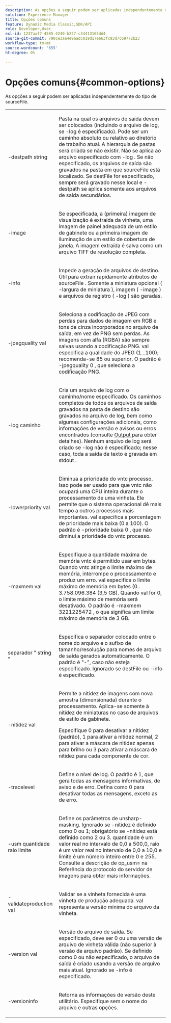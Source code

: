 ```yaml
---
description: As opções a seguir podem ser aplicadas independentemente do tipo de sourceFile.
solution: Experience Manager
title: Opções comuns
feature: Dynamic Media Classic,SDK/API
role: Developer,User
exl-id: 1237aaf7-4585-4240-b227-c34413165dd4
source-git-commit: 790ce3aa4e9aadc019d17e663fc93d7c69772b23
workflow-type: tm+mt
source-wordcount: '655'
ht-degree: 0%

---
```


# Opções comuns{#common-options}

As opções a seguir podem ser aplicadas independentemente do tipo de sourceFile.

<table id="simpletable_3BFC3737C891411D84405CEEF6B19542"> 
 <tr class="strow"> 
  <td class="stentry"> <p> <span class="codeph"> -destpath <span class="varname"> string </span> </span> </p> </td> 
  <td class="stentry"> <p>Pasta na qual os arquivos de saída devem ser colocados (incluindo o arquivo de log, se <span class="codeph"> -log </span> é especificado). Pode ser um caminho absoluto ou relativo ao diretório de trabalho atual. A hierarquia de pastas será criada se não existir. Não se aplica ao arquivo especificado com <span class="codeph"> -log </span>. Se não especificado, os arquivos de saída são gravados na pasta em que <span class="varname"> sourceFile </span> está localizado. Se <span class="varname"> destFile </span> for especificado, sempre será gravado nesse local e <span class="codeph"> -destpath </span> se aplica somente aos arquivos de saída secundários. </p> </td> 
 </tr> 
 <tr class="strow"> 
  <td class="stentry"> <p> <span class="codeph"> -image </span> </p> </td> 
  <td class="stentry"> <p>Se especificada, a (primeira) imagem de visualização é extraída da vinheta, uma imagem de painel adequada de um estilo de gabinete ou a primeira imagem de iluminação de um estilo de cobertura de janela. A imagem extraída é salva como um arquivo TIFF de resolução completa. </p> </td> 
 </tr> 
 <tr class="strow"> 
  <td class="stentry"> <p> <span class="codeph"> -info </span> </p> </td> 
  <td class="stentry"> <p>Impede a geração de arquivos de destino. Útil para extrair rapidamente atributos de <span class="varname"> sourceFile </span>. Somente a miniatura opcional ( <span class="codeph"> -largura de miniatura </span>), imagem ( <span class="codeph"> -image </span>) e arquivos de registro ( <span class="codeph"> -log </span>) são geradas. </p> </td> 
 </tr> 
 <tr class="strow"> 
  <td class="stentry"> <p> <span class="codeph"> -jpegquality <span class="varname"> val </span> </span> </p> </td> 
  <td class="stentry"> <p>Seleciona a codificação de JPEG com perdas para dados de imagem em RGB e tons de cinza incorporados no arquivo de saída, em vez de PNG sem perdas. As imagens com alfa (RGBA) são sempre salvas usando a codificação PNG. <span class="varname"> val </span> especifica a qualidade do JPEG (1...100); recomenda-se 85 ou superior. O padrão é <span class="codeph"> -jpegquality 0 </span>, que seleciona a codificação PNG. </p> </td> 
 </tr> 
 <tr class="strow"> 
  <td class="stentry"> <p> <span class="codeph"> -log <span class="varname"> caminho </span> </span> </p> </td> 
  <td class="stentry"> <p>Cria um arquivo de log com o caminho/nome especificado. Os caminhos completos de todos os arquivos de saída gravados na pasta de destino são gravados no arquivo de log, bem como algumas configurações adicionais, como informações de versão e avisos ou erros encontrados (consulte <a href="../../../../ir-api/vntc/utilities/c-ir-vignette-converter-vntc/r-ir-output.md#reference-c51e30b721eb416bb646089f0ac045c5" type="reference" format="dita" scope="local"> Output </a> para obter detalhes). Nenhum arquivo de log será criado se <span class="codeph"> -log </span> não é especificado; nesse caso, toda a saída de texto é gravada em <span class="codeph"> stdout </span>. </p> </td> 
 </tr> 
 <tr class="strow"> 
  <td class="stentry"> <p> <span class="codeph"> -lowerpriority <span class="varname"> val </span> </span> </p> </td> 
  <td class="stentry"> <p>Diminua a prioridade do <span class="filepath"> vntc </span> processo. Isso pode ser usado para que <span class="filepath"> vntc </span> não ocupará uma CPU inteira durante o processamento de uma vinheta. Ele permite que o sistema operacional dê mais tempo a outros processos mais importantes. <span class="varname"> val </span> especifica a porcentagem de prioridade mais baixa (0 a 100). O padrão é <span class="codeph"> -prioridade baixa 0 </span>, que não diminui a prioridade do <span class="filepath"> vntc </span> processo. </p> </td> 
 </tr> 
 <tr class="strow"> 
  <td class="stentry"> <p> <span class="codeph"> -maxmem <span class="varname"> val </span> </span> </p> </td> 
  <td class="stentry"> <p>Especifique a quantidade máxima de memória <span class="filepath"> vntc </span> é permitido usar em bytes. Quando <span class="filepath"> vntc </span> atinge o limite máximo de memória, interrompe o processamento e produz um erro. <span class="varname"> val </span> especifica o limite máximo de memória em bytes (0.. 3.758.096.384 (3,5 GB). Quando <span class="varname"> val </span> for 0, o limite máximo de memória será desativado. O padrão é <span class="codeph"> -maxmem 3221225472 </span>, o que significa um limite máximo de memória de 3 GB. </p> </td> 
 </tr> 
 <tr class="strow"> 
  <td class="stentry"> <p> <span class="codeph"> separador " <span class="varname"> string </span>" </span> </p> </td> 
  <td class="stentry"> <p>Especifica o separador colocado entre o nome do arquivo e o sufixo de tamanho/resolução para nomes de arquivo de saída gerados automaticamente. O padrão é "-", caso não esteja especificado. Ignorado se <span class="varname"> destFile </span> ou <span class="codeph"> -info </span> é especificado. </p> </td> 
 </tr> 
 <tr class="strow"> 
  <td class="stentry"> <p> <span class="codeph"> -nitidez <span class="varname"> val </span> </span> </p> </td> 
  <td class="stentry"> <p>Permite a nitidez de imagens com nova amostra (dimensionada) durante o processamento. Aplica-se somente à nitidez de miniaturas no caso de arquivos de estilo de gabinete. </p> <p>Especifique 0 para desativar a nitidez (padrão), 1 para ativar a nitidez normal, 2 para ativar a máscara de nitidez apenas para brilho ou 3 para ativar a máscara de nitidez para cada componente de cor. </p> </td> 
 </tr> 
 <tr class="strow"> 
  <td class="stentry"> <p> <span class="codeph"> -tracelevel </span> </p> </td> 
  <td class="stentry"> <p>Define o nível de log. O padrão é 1, que gera todas as mensagens informativas, de aviso e de erro. Defina como 0 para desativar todas as mensagens, exceto as de erro. </p> </td> 
 </tr> 
 <tr class="strow"> 
  <td class="stentry"> <p> <span class="codeph"> -usm <span class="varname"> quantidade </span> <span class="varname"> raio </span> <span class="varname"> limite </span> </span> </p> </td> 
  <td class="stentry"> <p>Define os parâmetros de unsharp-masking. Ignorado se <span class="codeph"> -nitidez </span> é definido como 0 ou 1; obrigatório se <span class="codeph"> -nitidez </span> está definido como 2 ou 3. <span class="varname"> quantidade </span> é um valor real no intervalo de 0,0 a 500,0, <span class="varname"> raio </span> é um valor real no intervalo de 0,0 a 10,0 e <span class="varname"> limite </span> é um número inteiro entre 0 e 255. Consulte a descrição de <span class="codeph"> op_usm= </span> na Referência do protocolo do servidor de imagens para obter mais informações. </p> </td> 
 </tr> 
 <tr class="strow"> 
  <td class="stentry"> <p> <span class="codeph"> -validateproduction <span class="varname"> val </span> </span> </p> </td> 
  <td class="stentry"> <p>Validar se a vinheta fornecida é uma vinheta de produção adequada. <span class="varname"> val </span> representa a versão mínima do arquivo da vinheta. </p> </td> 
 </tr> 
 <tr class="strow"> 
  <td class="stentry"> <p> <span class="codeph"> -version <span class="varname"> val </span> </span> </p> </td> 
  <td class="stentry"> <p>Versão do arquivo de saída. Se especificado, deve ser 0 ou uma versão de arquivo de vinheta válida (não superior à versão de arquivo padrão). Se definido como 0 ou não especificado, o arquivo de saída é criado usando a versão de arquivo mais atual. Ignorado se <span class="codeph"> -info </span> é especificado. </p> </td> 
 </tr> 
 <tr class="strow"> 
  <td class="stentry"> <p> <span class="codeph"> -versioninfo </span> </p> </td> 
  <td class="stentry"> <p>Retorna as informações de versão deste utilitário. Especifique sem o nome do arquivo e outras opções. </p> </td> 
 </tr> 
</table>
